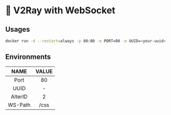 # :whale: V2Ray with WebSocket

## Usages
```bash
docker run -d --restart=always -p 80:80 -e PORT=80 -e UUID=<your-uuid> -e ALTERID=2 -e WSPATH=/css whoim/v2ray-ws:latest
```

## Environments

| NAME    | VALUE   |
| :-----: | :-----: |
| Port    | 80      |
| UUID    | -       |
| AlterID | 2       |
| WS-Path | /css    |
